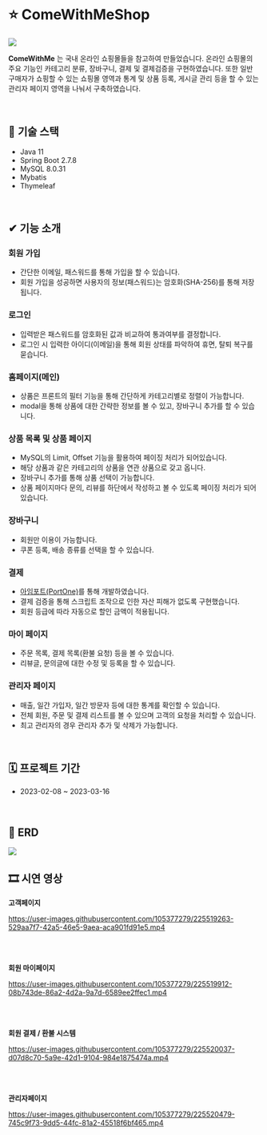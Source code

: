# ⭐ ComeWithMeShop
<image src="https://user-images.githubusercontent.com/105377279/225466085-7df17ae2-8476-4448-a60b-fd5accfc7ea9.png" > 

**ComeWithMe** 는 국내 온라인 쇼핑몰들을 참고하여 만들었습니다. 온라인 쇼핑몰의 주요 기능인 카테고리 분류, 장바구니, 결제 및 결제검증을 구현하였습니다. 또한 일반 구매자가 쇼핑할 수 있는 쇼핑몰 영역과 통계 및 상품 등록, 게시글 관리 등을 할 수 있는 관리자 페이지 영역을 나눠서 구축하였습니다.
 
<br>

## 📌 기술 스택
- Java 11
- Spring Boot 2.7.8
- MySQL 8.0.31
- Mybatis
- Thymeleaf

<br>

## ✔ 기능 소개

### 회원 가입
- 간단한 이메일, 패스워드를 통해 가입을 할 수 있습니다.
- 회원 가입을 성공하면 사용자의 정보(패스워드)는 암호화(SHA-256)를 통해 저장됩니다.
### 로그인
- 입력받은 패스워드를 암호화된 값과 비교하여 통과여부를 결정합니다.
- 로그인 시 입력한 아이디(이메일)을 통해 회원 상태를 파악하여 휴면, 탈퇴 복구를 묻습니다.
### 홈페이지(메인)
- 상품은 프론트의 필터 기능을 통해 간단하게 카테고리별로 정렬이 가능합니다.
- modal을 통해 상품에 대한 간략한 정보를 볼 수 있고, 장바구니 추가를 할 수 있습니다.
### 상품 목록 및 상품 페이지
- MySQL의 Limit, Offset 기능을 활용하여 페이징 처리가 되어있습니다.
- 해당 상품과 같은 카테고리의 상품을 연관 상품으로 갖고 옵니다.
- 장바구니 추가를 통해 상품 선택이 가능합니다.
- 상품 페이지마다 문의, 리뷰를 하단에서 작성하고 볼 수 있도록 페이징 처리가 되어있습니다.
### 장바구니
- 회원만 이용이 가능합니다.
- 쿠폰 등록, 배송 종류를 선택을 할 수 있습니다.
### 결제
- [아임포트(PortOne)](https://portone.io/korea/ko?utm_source=google&utm_medium=google_sa&utm_campaign=pf_conversion_2302_kr&utm_content=homepage&gclid=Cj0KCQjw2cWgBhDYARIsALggUhrTE5mMpXxNeGt3uHvFrnmdOo4cOCM8sXIrV4pFpwXnVXhzUIMvxyEaAr-aEALw_wcB)를 통해 개발하였습니다.
- 결제 검증을 통해 스크립트 조작으로 인한 자산 피해가 없도록 구현했습니다.
- 회원 등급에 따라 자동으로 할인 금액이 적용됩니다.
### 마이 페이지
- 주문 목록, 결제 목록(환불 요청) 등을 볼 수 있습니다.
- 리뷰글, 문의글에 대한 수정 및 등록을 할 수 있습니다.
### 관리자 페이지
- 매출, 일간 가입자, 일간 방문자 등에 대한 통계를 확인할 수 있습니다.
- 전체 회원, 주문 및 결제 리스트를 볼 수 있으며 고객의 요청을 처리할 수 있습니다.
- 최고 관리자의 경우 관리자 추가 및 삭제가 가능합니다.

<br>

## 🗓 프로젝트 기간
- 2023-02-08 ~ 2023-03-16

<br>  
  
## 📝 ERD
<image src="https://user-images.githubusercontent.com/105377279/225488767-afb59739-3b63-41e5-b49f-20ffbfcb8774.png" > 

## 🎞 시연 영상

  **고객페이지**


https://user-images.githubusercontent.com/105377279/225519263-529aa7f7-42a5-46e5-9aea-aca901fd91e5.mp4


  
  <br>
  <br>

  **회원 마이페이지**
  

https://user-images.githubusercontent.com/105377279/225519912-08b743de-86a2-4d2a-9a7d-6589ee2ffec1.mp4


  <br>
  <br>
  
  **회원 결제 / 환불 시스템**
  

https://user-images.githubusercontent.com/105377279/225520037-d07d8c70-5a9e-42d1-9104-984e1875474a.mp4



  <br>
  <br>

  **관리자페이지**


https://user-images.githubusercontent.com/105377279/225520479-745c9f73-9dd5-44fc-81a2-45518f6bf465.mp4


  
  
  <br>
  <br>
